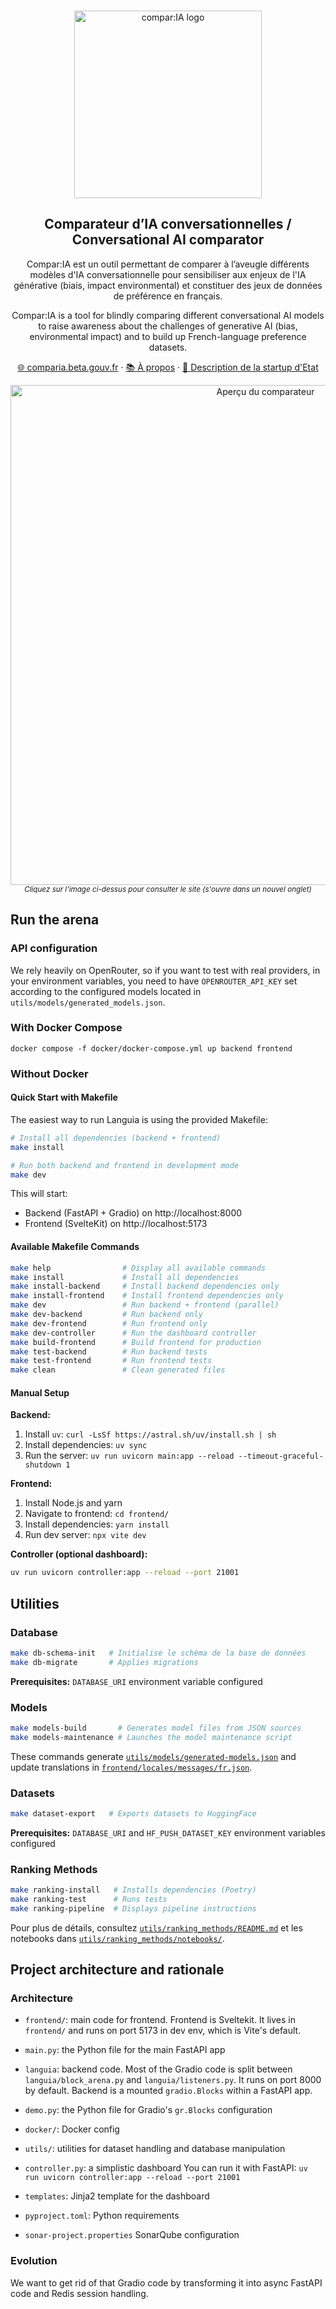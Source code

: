 <br>
<p align="center">
  <a href="https://comparia.beta.gouv.fr/">
  <img src="https://github.com/user-attachments/assets/bd071ffd-1253-486d-ad18-9f5b371788b0" width=300px alt="compar:IA logo" />  </a>
</p>


<h2 align="center" >Comparateur d’IA conversationnelles / Conversational AI comparator</h3>
<p align="center">Compar:IA est un outil permettant de comparer à l’aveugle différents modèles d'IA conversationnelle pour sensibiliser aux enjeux de l'IA générative (biais, impact environmental) et constituer des jeux de données de préférence en français.</p>
<p align="center">Compar:IA is a tool for blindly comparing different conversational AI models to raise awareness about the challenges of generative AI (bias, environmental impact) and to build up French-language preference datasets.</p>

<p align="center"><a href="https://comparia.beta.gouv.fr/">🌐 comparia.beta.gouv.fr</a> · <a href="https://comparia.beta.gouv.fr/a-propos">📚 À propos</a> · <a href="https://beta.gouv.fr/startups/languia.html">🚀 Description de la startup d'Etat</a><p>
<div align="center">
  <a href="https://comparia.beta.gouv.fr/" 
     aria-label="Cliquez pour se rendre sur la plateforme hébergée"
     title="Capture d'écran du comparateur">
    <img 
      src="https://github.com/user-attachments/assets/6c8257fc-a2e5-4ee1-8052-dbf14a0419ea" 
      alt="Aperçu du comparateur" 
      width="800"
    />
  </a>
</div>
<div align="center">
  <sub>
    <i>Cliquez sur l'image ci-dessus pour consulter le site (s'ouvre dans un nouvel onglet)</i>
  </sub>
</div>


## Run the arena

### API configuration

We rely heavily on OpenRouter, so if you want to test with real providers, in your environment variables, you need to have `OPENROUTER_API_KEY` set according to the configured models located in `utils/models/generated_models.json`.

### With Docker Compose

`docker compose -f docker/docker-compose.yml up backend frontend`

### Without Docker

#### Quick Start with Makefile

The easiest way to run Languia is using the provided Makefile:

```bash
# Install all dependencies (backend + frontend)
make install

# Run both backend and frontend in development mode
make dev
```

This will start:
- Backend (FastAPI + Gradio) on http://localhost:8000
- Frontend (SvelteKit) on http://localhost:5173

#### Available Makefile Commands

```bash
make help                # Display all available commands
make install             # Install all dependencies
make install-backend     # Install backend dependencies only
make install-frontend    # Install frontend dependencies only
make dev                 # Run backend + frontend (parallel)
make dev-backend         # Run backend only
make dev-frontend        # Run frontend only
make dev-controller      # Run the dashboard controller
make build-frontend      # Build frontend for production
make test-backend        # Run backend tests
make test-frontend       # Run frontend tests
make clean               # Clean generated files
```

#### Manual Setup

**Backend:**
1. Install `uv`: `curl -LsSf https://astral.sh/uv/install.sh | sh`
2. Install dependencies: `uv sync`
3. Run the server: `uv run uvicorn main:app --reload --timeout-graceful-shutdown 1`

**Frontend:**
1. Install Node.js and yarn
2. Navigate to frontend: `cd frontend/`
3. Install dependencies: `yarn install`
4. Run dev server: `npx vite dev`

**Controller (optional dashboard):**
```bash
uv run uvicorn controller:app --reload --port 21001
```

## Utilities

### Database

```bash
make db-schema-init   # Initialise le schéma de la base de données
make db-migrate       # Applies migrations
```

**Prerequisites:** `DATABASE_URI` environment variable configured

### Models

```bash
make models-build       # Generates model files from JSON sources
make models-maintenance # Launches the model maintenance script
```

These commands generate [`utils/models/generated-models.json`](utils/models/generated-models.json) and update translations in [`frontend/locales/messages/fr.json`](frontend/locales/messages/fr.json).

### Datasets

```bash
make dataset-export   # Exports datasets to HuggingFace
```

**Prerequisites:** `DATABASE_URI` and `HF_PUSH_DATASET_KEY` environment variables configured

### Ranking Methods

```bash
make ranking-install   # Installs dependencies (Poetry)
make ranking-test      # Runs tests
make ranking-pipeline  # Displays pipeline instructions
```

Pour plus de détails, consultez [`utils/ranking_methods/README.md`](utils/ranking_methods/README.md) et les notebooks dans [`utils/ranking_methods/notebooks/`](utils/ranking_methods/notebooks/).

## Project architecture and rationale
### Architecture

- `frontend/`: main code for frontend.
Frontend is Sveltekit. It lives in `frontend/` and runs on port 5173 in dev env, which is Vite's default.

- `main.py`: the Python file for the main FastAPI app
- `languia`: backend code.
Most of the Gradio code is split between `languia/block_arena.py` and `languia/listeners.py`. It runs on port 8000 by default. Backend is a mounted `gradio.Blocks` within a FastAPI app.
- `demo.py`: the Python file for Gradio's `gr.Blocks` configuration

- `docker/`: Docker config
- `utils/`: utilities for dataset handling and database manipulation

- `controller.py`: a simplistic dashboard
You can run it with FastAPI: `uv run uvicorn controller:app --reload --port 21001`
- `templates`: Jinja2 template for the dashboard

- `pyproject.toml`: Python requirements
- `sonar-project.properties` SonarQube configuration

### Evolution
We want to get rid of that Gradio code by transforming it into async FastAPI code and Redis session handling.